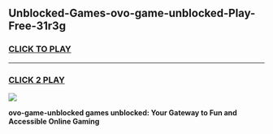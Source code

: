 
## Unblocked-Games-ovo-game-unblocked-Play-Free-31r3g
<h3>
<a href="https://premium76.site?title=ovo-game-unblocked&ref=23A">CLICK TO PLAY</a></h3>
<hr>

<h3>
<a href="https://premium76.site?title=ovo-game-unblocked&ref=23A">CLICK 2 PLAY</a>
  
</h3>

<a href="https://premium76.site?title=ovo-game-unblocked&ref=23A"><img src="https://clearcache.store/games.png"></a>


**ovo-game-unblocked games unblocked: Your Gateway to Fun and Accessible Online Gaming**
